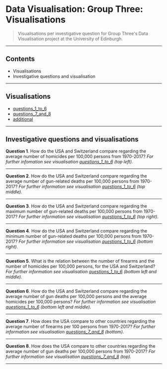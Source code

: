 # Data Visualisation: Group Three: Visualisations

> Visualisations per investigative question for Group Three's Data Visualisation project at the University of Edinburgh.

---

## Contents

* Visualisations
* Investigative questions and visualisation

---

## Visualisations

* [questions_1_to_6](https://github.com/data-visualisation-group-three/visualisations/blob/master/questions_1_to_6.png)
* [questions_7_and_8](https://github.com/data-visualisation-group-three/visualisations/blob/master/questions_7_and_8.png)
* [additional](https://github.com/data-visualisation-group-three/visualisations/blob/master/additional.png)

---

## Investigative questions and visualisations

**Question 1**. How do the USA and Switzerland compare regarding the average number of homicides per 100,000 persons from 1970-2017? *For further infomation see visualisation [questions_1_to_6](https://github.com/data-visualisation-group-three/visualisations/blob/master/questions_1_to_6.png) (top left).*

---

**Question 2**. How do the USA and Switzerland compare regarding the average number of gun-related deaths per 100,000 persons from 1970-2017? *For further information see visualisation [questions_1_to_6](https://github.com/data-visualisation-group-three/visualisations/blob/master/questions_1_to_6.png) (top middle).*

---

**Question 3**. How do the USA and Switzerland compare regarding the maximum number of gun-related deaths per 100,000 persons from 1970-2017?  *For further information see visualisation [questions_1_to_6](https://github.com/data-visualisation-group-three/visualisations/blob/master/questions_1_to_6.png) (top right).*

---

**Question 4**. How do the USA and Switzerland compare regarding the minimum number of gun-related deaths per 100,000 persons from 1970-2017? *For further information see visualisation [questions_1_to_6](https://github.com/data-visualisation-group-three/visualisations/blob/master/questions_1_to_6.png) (bottom right).*

---

**Question 5**. What is the relation between the number of firearms and the number of homicides per 100,000 persons, for the USA and Switzerland? *For further information see visualisation [questions_1_to_6](https://github.com/data-visualisation-group-three/visualisations/blob/master/questions_1_to_6.png) (bottom left and middle).*

---

**Question 6**. How do the USA and Switzerland compare regarding the average number of gun deaths per 100,000 persons and the average homicides per 100,000 persons? *For further information see visualisation [questions_1_to_6](https://github.com/data-visualisation-group-three/visualisations/blob/master/questions_1_to_6.png) (bottom left and middle).*

---

**Question 7**. How does the USA compare to other countries regarding the average number of firearms per 100 persons from 1970-2017? *For further information see visualisation [questions_7_and_8](https://github.com/data-visualisation-group-three/visualisations/blob/master/questions_7_and_8.png) (bottom).*

---

**Question 8**. How does the USA compare to other countries regarding the average number of gun deaths per 100,000 persons from 1970-2017? *For further information see visualisation [questions_7_and_8](https://github.com/data-visualisation-group-three/visualisations/blob/master/questions_7_and_8.png) (top).*

---
  
 




